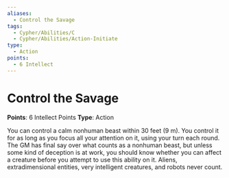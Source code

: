 ```yaml
---
aliases:
  - Control the Savage
tags:
  - Cypher/Abilities/C
  - Cypher/Abilities/Action-Initiate
type:
  - Action
points:
  - 6 Intellect
---
```


# Control the Savage

**Points**: 6 Intellect Points
**Type**: Action

You can control a calm nonhuman beast within 30 feet (9 m). You control it for as long as you focus all your attention on it, using your turn each round. The GM has final say over what counts as a nonhuman beast, but unless some kind of deception is at work, you should know whether you can affect a creature before you attempt to use this ability on it. Aliens, extradimensional entities, very intelligent creatures, and robots never count.
